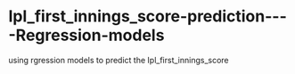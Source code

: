# Ipl_first_innings_score-prediction----Regression-models
using rgression models to predict the Ipl_first_innings_score
